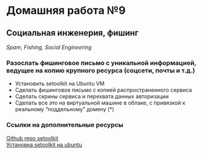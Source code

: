 # Домашняя работа №9

## Социальная инженерия, фишинг
_Spam, Fishing, Social Engineering_

### Разослать фишинговое письмо с уникальной информацией, ведущее на копию крупного ресурса (соцсети, почты и т.д.)

 - Установить setoolkit на Ubuntu VM
 - Сделать фишинговое письмо с копией распространенного сервиса
 - Сделать скрины сервиса и перехвата данных авторизации
 - Сделать все это на виртуальной машине в облаке, с привязкой к реальному “поддельному” домену (*)



### Ссылки на дополнительные ресурсы
[Github repo setoolkit](https://github.com/trustedsec/social-engineer-toolkit)<br>
[Установка setoolkit на ubuntu](https://www.youtube.com/watch?v=y4sIesUADD8)
